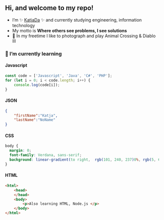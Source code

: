 ## Hi, and welcome to my repo!  
- I’m ✨ [KatjaDa](https://github.com/KatjaDa) ✨ and currently studying engineering, information technology
- My motto is **Where others see problems, I see solutions**
- 👀 In my freetime I like to photograph and play Animal Crossing & Diablo III

### 🌱 I’m currently learning 

#### Javascript
```js
const code = ['Javascript', 'Java', 'C#', 'PHP'];
for (let i = 0; i < code.length; i++) {
    console.log(code[i]);
}
```
#### JSON
```json
{
    "firstName":"Katja",
    "lastName":"NoName"
}
```
#### CSS
```css
body {
  margin: 0;
  font-family: Verdana, sans-serif;
  background: linear-gradient(to right,  rgb(101, 240, 237)0%, rgb(5, 62, 128)100%);
}
```
#### HTML
```html
<html>
    <head>
    </head>
    <body>
        <p>Also learning HTML, Node.js </p>
    </body>
</html>
```

<!---
- 👀 I’m interested in ...
- 🌱 I’m currently learning ...
- 💞️ I’m looking to collaborate on ...
- 📫 How to reach me ...
--->

